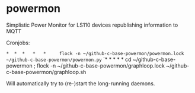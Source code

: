 # powermon

Simplistic Power Monitor for LS110 devices republishing information to MQTT

Cronjobs:

`*  *  *   *   *     flock -n ~/github-c-base-powermon/powermon.lock ~/github-c-base-powermon/powermon.py`
`*  *  *   *   *     cd ~/github-c-base-powermon ; flock -n ~/github-c-base-powermon/graphloop.lock ~/github-c-base-powermon/graphloop.sh

Will automatically try to (re-)start the long-running daemons.
